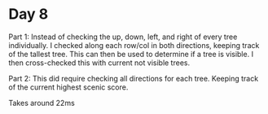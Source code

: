# Day 8

Part 1: Instead of checking the up, down, left, and right of every tree individually. I checked along each row/col in both directions, keeping track of the tallest tree. This can then be used to determine if a tree is visible. I then cross-checked this with current not visible trees.

Part 2: This did require checking all directions for each tree. Keeping track of the current highest scenic score.

Takes around 22ms
